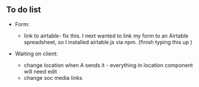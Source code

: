 ## To do list

- Form:

  - link to airtable- fix this.
    I next wanted to link my form to an Airtable spreadsheet, so I installed airtable.js via npm.
    (finish typing this up )

- Waiting on client:

  - change location when A sends it - everything in location component will need edit
  - change soc media links
